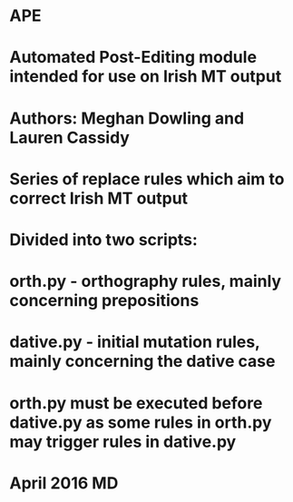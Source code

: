 # APE
# Automated Post-Editing module intended for use on Irish MT output
# Authors: Meghan Dowling and Lauren Cassidy
#
#
# Series of replace rules which aim to correct Irish MT output
# Divided into two scripts:
#
# orth.py - orthography rules, mainly concerning prepositions
# dative.py - initial mutation rules, mainly concerning the dative case
#
# orth.py must be executed before dative.py as some rules in orth.py may trigger rules in dative.py 
#
#
#
#
#
# April 2016 MD
